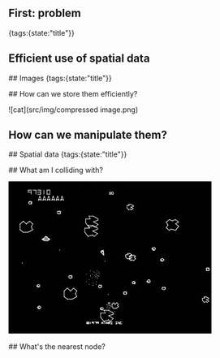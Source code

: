 ## First: problem
{tags:{state:"title"}}

## Efficient use of spatial data


## Images
{tags:{state:"title"}}


## How can we store them efficiently?

![cat](src/img/compressed image.png)

## How can we manipulate them?

## Spatial data
{tags:{state:"title"}}

## What am I colliding with?

![collision](src/img/collision.jpg)

## What's the nearest node?

